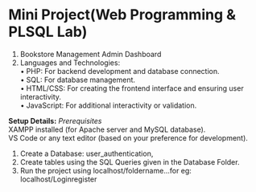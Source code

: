 # Mini Project(Web Programming & PLSQL Lab)

1. Bookstore Management Admin Dashboard
2. Languages and Technologies:<br>
   • PHP: For backend development and database connection.<br>
   • SQL: For database management.<br>
   • HTML/CSS: For creating the frontend interface and ensuring user interactivity.<br>
   • JavaScript: For additional interactivity or validation.<br>

 <strong>Setup Details:</strong>
 <i>Prerequisites</i> <br>
 XAMPP installed (for Apache server and MySQL database).<br>
 VS Code or any text editor (based on your preference for development).<br>
1. Create a Database: user_authentication,<br>
2. Create tables using the SQL Queries given in the Database Folder.<br>
3. Run the project using localhost/foldername...for eg: localhost/Loginregister 